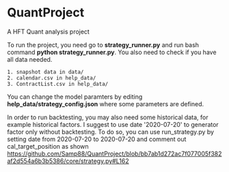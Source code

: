 # QuantProject
A HFT Quant analysis project

To run the project, you need go to __strategy_runner.py__ and run bash command __python strategy_runner.py__.
You also need to check if you have all data needed.

```
1. snapshot data in data/
2. calendar.csv in help_data/
3. ContractList.csv in help_data/
```

You can change the model paramters by editing __help_data/strategy_config.json__ where some parameters are defined.

In order to run backtesting, you may also need some historical data, for example historical factors. I suggest to use date
'2020-07-20' to generator factor only without backtesting. To do so, you can use run_strategy.py by setting date from 2020-07-20 to 2020-07-20 and comment out cal_target_position as shown https://github.com/Samp88/QuantProject/blob/bb7ab1d272ac7f077005f382af2d554a6b3b5386/core/strategy.py#L162

